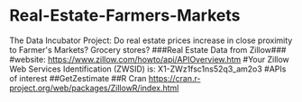 # Real-Estate-Farmers-Markets
The Data Incubator Project: Do real estate prices increase in close proximity to Farmer's Markets? Grocery stores?
###Real Estate Data from Zillow###
#website: https://www.zillow.com/howto/api/APIOverview.htm
#Your Zillow Web Services Identification (ZWSID) is: X1-ZWz1fsc1ns52q3_am2o3
#APIs of interest
##GetZestimate
##R Cran https://cran.r-project.org/web/packages/ZillowR/index.html
